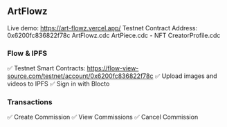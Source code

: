 ## ArtFlowz

Live demo: https://art-flowz.vercel.app/
Testnet Contract Address: 0x6200fc836822f78c
ArtFlowz.cdc
ArtPiece.cdc - NFT
CreatorProfile.cdc

### Flow & IPFS

✅ Testnet Smart Contracts: https://flow-view-source.com/testnet/account/0x6200fc836822f78c
✅ Upload images and videos to IPFS
✅ Sign in with Blocto

### Transactions

✅ Create Commission
✅ View Commissions
✅ Cancel Commission
